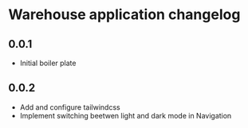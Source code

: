 # Warehouse application changelog

## 0.0.1

- Initial boiler plate

## 0.0.2

- Add and configure tailwindcss
- Implement switching beetwen light and dark mode in Navigation
